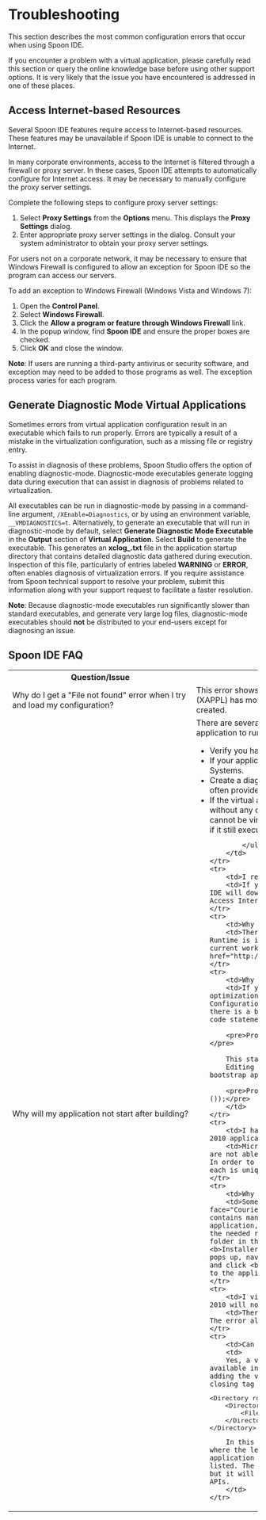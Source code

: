 # Troubleshooting #
This section describes the most common configuration errors that occur when using Spoon IDE.

If you encounter a problem with a virtual application, please carefully read this section or query the online knowledge base before using other support options. It is very likely that the issue you have encountered is addressed in one of these places.


## Access Internet-based Resources ##
Several Spoon IDE features require access to Internet-based resources. These features may be unavailable if Spoon IDE is unable to connect to the Internet.

In many corporate environments, access to the Internet is filtered through a firewall or proxy server. In these cases, Spoon IDE attempts to automatically configure for Internet access. It may be necessary to manually configure the proxy server settings.

Complete the following steps to configure proxy server settings:

1. Select **Proxy Settings** from the **Options** menu. This displays the **Proxy Settings** dialog. 
2. Enter appropriate proxy server settings in the dialog. Consult your system administrator to obtain your proxy server settings.

For users not on a corporate network, it may be necessary to ensure that Windows Firewall is configured to allow an exception for Spoon IDE so the program can access our servers.

To add an exception to Windows Firewall (Windows Vista and Windows 7):

1. Open the **Control Panel**.
2. Select **Windows Firewall**.
3. Click the **Allow a program or feature through Windows Firewall** link.
4. In the popup window, find **Spoon IDE** and ensure the proper boxes are checked.
5. Click **OK** and close the window.

**Note**: If users are running a third-party antivirus or security software, and exception may need to be added to those programs as well. The exception process varies for each program.

## Generate Diagnostic Mode Virtual Applications ##
Sometimes errors from virtual application configuration result in an executable which fails to run properly. Errors are typically a result of a mistake in the virtualization configuration, such as a missing file or registry entry.

To assist in diagnosis of these problems, Spoon Studio offers the option of enabling diagnostic-mode. Diagnostic-mode executables generate logging data during execution that can assist in diagnosis of problems related to virtualization.

All executables can be run in diagnostic-mode by passing in a command-line argument, `/XEnable=Diagnostics`, or by using an environment variable, `__VMDIAGNOSTICS=t`. Alternatively, to generate an executable that will run in diagnostic-mode by default, select **Generate Diagnostic Mode Executable** in the **Output** section of **Virtual Application**. Select **Build** to generate the executable. This generates an **xclog_<id>.txt** file in the application startup directory that contains detailed diagnostic data gathered during execution. Inspection of this file, particularly of entries labeled **WARNING** or **ERROR**, often enables diagnosis of virtualization errors. If you require assistance from Spoon technical support to resolve your problem, submit this information along with your support request to facilitate a faster resolution.

**Note**: Because diagnostic-mode executables run significantly slower than standard executables, and generate very large log files, diagnostic-mode executables should **not** be distributed to your end-users except for diagnosing an issue.

## Spoon IDE FAQ ##

<table>
	<tr>
		<th>Question/Issue</th>
		<th>Solution</th>
	</tr>
	<tr>
		<td>Why do I get a "File not found" error when I try and load my configuration?</td>
		<td>This error shows when Spoon IDE cannot find one of the files referenced in your configuration. If your configuration file (XAPPL) has moved, ensure the <b>Files</b> folder is in the same relative location to the configuration as it was when it was created.</td>
	</tr>
	<tr>
		<td nowrap>Why will my application not start after building?</td>
		<td>There are several possible reasons why an application may fail to start. There are a few things you can check to get the application to run.
			<ul>
				<li>Verify you have the correct startup file selected.</li>
				<li>If your application will not open on one Operating System, verify that it is the same on all available Operating Systems.</li>
				<li>Create a diagnostic version of the application and look in the created logs for specific error messages. This can often provide a quick fix by letting you know exactly where the issue is.</li>
				<li>If the virtual application will not run, but the native version does run, try building from the Capture and Diff snapshot without any changes. Does the application still start? If not, it is possible the application is not compatible and cannot be virtualized. If the application does launch, start removing the registry and filesystem items again and see if it still executes. Perhaps something needed was unintentionally removed.</li>

			</ul>
		</td>
	</tr>
	<tr>
		<td>I receive an error "Unable to contact server" when I try and build my application.</td>
		<td>If you are including a runtime in your build, ensure you can access internet resources and Spoon IDE will download the needed runtime information in order to complete the build. For more information, see Access Internet-based Resources.</td>
	</tr>
	<tr>
		<td>Why do I receive a connection error when I start my application?</td>
		<td>There is a known issue with SQL 2005 where if the hard drive is compressed and the SQL 2005 Express Runtime is included in the virtual application, a connection error will display at startup. The only current workaround is to decompress the hard drive. More information can be found on MSDN <a href="http://msdn.microsoft.com/en-us/library/ms143719%28v=SQL.90%29.aspx">here</a>.</td>
	</tr>
	<tr>
		<td>Why is my application unable to find a child process?</td>
		<td>If your application cannot find child processes, check to see if <b>Enable startup executable optimization</b> is enabled. This can be found on the <b>Settings</b> menu under <b>Process Configuration</b>. Enable startup executable optimization is <em>disabled</em> by default. This means that there is a bootstrap process between your application and the host services. In this case, you may have a code statement that looks like this: 

		<pre>ProcessserviceProcess = _GetProcessByNameAndParent ("sqlservr", Process.GetCurrentProcess ());</pre> 

		This statement will not return any results because of the bootstrap process. 
		Editing the statement to the line below will allow you to look first to the parent process, the bootstrap application, and then find the child process you are wanting to modify. 

		<pre>ProcessserviceProcess = _GetProcessByNameAndParent ("sqlservr", GetParentProcessOfCurrentProcess ());</pre>
		</td>
	</tr>
	<tr>
		<td>I have Excel 2007 and Excel 2010. I tried adding both my Microsoft Office 2007 and Microsoft Office 2010 applications to my desktop in the same directory and they will not work. Why is that?</td>
		<td>Microsoft Office 2007 and 2010 have some shared registry keys. Because of this, the applications are not able to be run in the same sandbox. This is the same as if you had both versions installed locally. In order to have both versions, you would need to different applications and ensure the sandbox path for each is unique. This applies to all Microsoft Office applications.</td>
	</tr>
	<tr>
		<td>Why are the icons missing when I browse to open a file in the virtual application?</td>
		<td>Some applications will place the icon references, or .ico files, in the <font face="Courier">c:\windows\installer</font> folder. The snapshot process does not capture this folder as it contains many large files that are not required for the virtual application to run. If, when running your application, you attempt to open a file and you do not see the correct file type icon, you can manually add the needed reference files to the build in Spoon IDE. Go to <b>Filesystem</b>, select the <b>Windows</b> folder in the <b>System Drive</b> tree and click the <b>New Folder</b> button, name the folder <b>Installer</b>. Next, select the <b>Installer</b> folder and click <b>Add Files</b>. In the window that pops up, navigate to the icon (*.ico) files in the <font face="Courier">c:\windows\installer</font> folder and click <b>Open</b>. This will add the needed icon resource files without adding additional large files to the application configuration.</td>
	</tr>
	<tr>
		<td>I virtualized and added Outlook 2010 64 bit to my Desktop for use with GroupWise, and now Outlook 2010 will not start.</td>
		<td>There is a known issue in GroupWise where it will not work with 64 bit versions of Outlook 2010. The error also occurs when both applications are installed locally.</td>
	</tr>
	<tr>
		<td>Can I have a virtual mapped drive for my virtual application?</td>
		<td>
		Yes, a virtual mapped drive can be added to your XAPPL file in the FileSystem section. This is not available in the Studio UI, but can be added manually in a text editor. Below is an example XML snippet for adding the virtual file X:\AppData\Settings.txt to the configuration. This would be inserted before the closing tag of the <b>FileSystem</b> section:
<pre>
&lt;Directory rootType="VirtualDrive" name="@DRIVE_X@" isolation="Merge">
    &lt;Directory name="AppData" hide="False" readOnly="False" isolation="Full">
        &lt;File name="Settings.txt" hide="False" readOnly="False" source=".\Files\X_Drive\AppData\Settings.txt" />
    &lt;/Directory>
&lt;/Directory>
</pre>
		In this example the drive is X:, but any drive letter can be specified in the <b>@DRIVE_X@</b> variable where the letter after the underscore is the drive letter. It is important to remember that if the application is going to read from the drive, the entire path must be created and the file needs to be listed. The virtual mapped drive will not be visible in Windows Explorer or through File browse dialogs, but it will be visible via a command window or if the application does a file lookup using standard Windows APIs.
		</td>
	</tr>
</table>






















